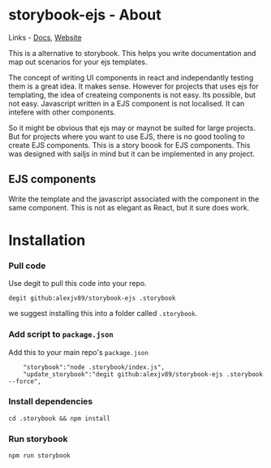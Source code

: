 # storybook-ejs - About
Links - [Docs](/docs/index.md), [Website](https://www.echoalex.com/projects/storybook-ejs)

This is a alternative to storybook. This helps you write documentation and map out scenarios for your ejs templates. 

The concept of writing UI components in react and independantly testing them is a great idea. It makes sense. However for projects that uses ejs for templating, the idea of createing components is not easy. Its possible, but not easy. Javascript written in a EJS component is not localised. It can intefere with other components. 

So it might be obvious that ejs may or maynot be suited for large projects. But for projects where you want to use EJS, there is no good tooling to create EJS components. This is a story boook for EJS components. This was designed with sailjs in mind but it can be implemented in any project.


## EJS components
Write the template and the javascript associated with the component in the same component. This is not as elegant as React, but it sure does work. 


# Installation

### Pull code
Use degit to pull this code into your repo. 

```shell
degit github:alexjv89/storybook-ejs .storybook
```

we suggest installing this into a folder called `.storybook`. 

### Add script to `package.json`

Add this to your main repo's `package.json`
```shell
	"storybook":"node .storybook/index.js",
	"update_storybook":"degit github:alexjv89/storybook-ejs .storybook --force",
```

### Install dependencies
```shell
cd .storybook && npm install
```

### Run storybook

```shell
npm run storybook
```

